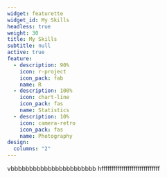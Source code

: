 ```yaml
---
widget: featurette
widget_id: My Skills
headless: true
weight: 30
title: My Skills
subtitle: null
active: true
feature:
  - description: 90%
    icon: r-project
    icon_pack: fab
    name: R
  - description: 100%
    icon: chart-line
    icon_pack: fas
    name: Statistics
  - description: 10%
    icon: camera-retro
    icon_pack: fas
    name: Photography
design:
  columns: "2"
---
```

vbbbbbbbbbbbbbbbbbbbbbbb hfffffffffffffffffffffffffffff